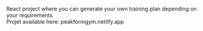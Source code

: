 React project where you can generate your own training plan depending on your requirements <br/>
Projet available here: peakformgym.netlify.app
